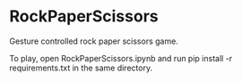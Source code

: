 # RockPaperScissors
Gesture controlled rock paper scissors game.

To play, open RockPaperScissors.ipynb and run pip install -r requirements.txt in the same directory.
